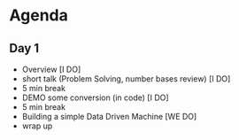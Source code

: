 # Agenda

## Day 1
- Overview [I DO]
- short talk (Problem Solving, number bases review) [I DO]
- 5 min break
- DEMO some conversion (in code) [I DO]
- 5 min break
- Building a simple Data Driven Machine [WE DO]
- wrap up
